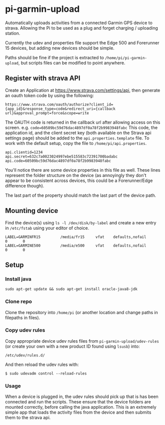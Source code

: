 # pi-garmin-upload
Automatically uploads activities from a connected Garmin GPS device to strava. Allowing the Pi to be used as a plug and forget charging / uploading station.

Currently the udev and properties file support the Edge 500 and Forerunner 15 devices, but adding new devices should be simple.

Paths should be fine if the project is extracted to `/home/pi/pi-garmin-upload`, but scripts files can be modified to point anywhere.

## Register with strava API
Create an Application at https://www.strava.com/settings/api, then generate an oauth token code by using the following:
```
https://www.strava.com/oauth/authorize?client_id={app_id}&response_type=code&redirect_uri={callback url}&approval_prompt=force&scope=write  
```
The OAUTH code is returned in the callback url after allowing access on this screen. e.g. `code=60509bc59d76dac4897df0a78f2b9983948fabc`
This code, the application id, and the client secret key (both available on the Strava api settings page) should be added to the `api.properties.template` file. To work with the default setup, copy the file to `/home/pi/api.properties`.
```
api.clientid=1234
api.secret=632c7a0023024997ebe515583c72391700badabc
api.code=60509bc59d76dac4897df0a78f2b9983948fabc
```
You'll notice there are some device properties in this file as well. These lines represent the folder structure on the device (as annoyingly they don't appear to be consistent across devices, this could be a Forerunner/Edge difference though).

The last part of the property should match the last part of the device path.
## Mounting device
Find the device(s) using `ls -l /dev/disk/by-label` and create a new entry in `/etc/fstab` using your editor of choice.
```
LABEL=GARMINFR15         /media/fr15     vfat    defaults,nofail          0       0
LABEL=GARMINE500         /media/e500     vfat    defaults,nofail          0       0
```
## Setup
### Install java
```
sudo apt-get update && sudo apt-get install oracle-java8-jdk
```
### Clone repo
Clone the repository into `/home/pi` (or another location and change paths in filepaths in files).
### Copy udev rules
Copy appropriate device udev rules files from `pi-garmin-upload/udev-rules` (or create your own with a new product ID found using `lsusb`) into:
```
/etc/udev/rules.d/
```
And then reload the udev rules with:
```
$ sudo udevadm control --reload-rules
```
### Usage

When a device is plugged in, the udev rules should pick up that is has been connected and run the scripts. These ensure that the device folders are mounted correctly, before calling the java application. This is an extremely simple app that loads the activity files from the device and then submits them to the strava api.
